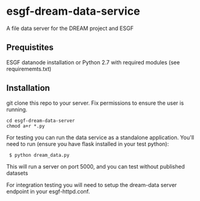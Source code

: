# esgf-dream-data-service
A file data server for the DREAM project and ESGF

## Prequistites

ESGF datanode installation or Python 2.7 with required modules (see requirememts.txt)

## Installation


git clone this repo to your server.  Fix permissions to ensure the user is running.


    cd esgf-dream-data-server
    chmod a+r *.py


For testing you can run the data service as a standalone application.  You'll need to run (ensure you have flask installed in your test python):

     $ python dream_data.py

This will run a server on port 5000, and you can test without published datasets

For integration testing you will need to setup the dream-data server endpoint in your esgf-httpd.conf.




